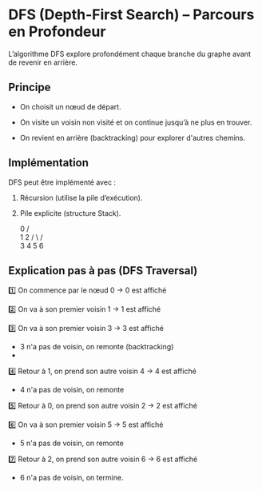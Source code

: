 # DFS (Depth-First Search) – Parcours en Profondeur
L’algorithme DFS explore profondément chaque branche du graphe avant de revenir en arrière.


## Principe
- On choisit un nœud de départ.

- On visite un voisin non visité et on continue jusqu’à ne plus en trouver.

- On revient en arrière (backtracking) pour explorer d'autres chemins.

## Implémentation

DFS peut être implémenté avec :

1. Récursion (utilise la pile d’exécution).

2. Pile explicite (structure Stack).

   0
   /  \
   1   2
   / \  /  \
   3 4 5   6

## Explication pas à pas (DFS Traversal)

1️⃣ On commence par le nœud 0 → 0 est affiché

2️⃣ On va à son premier voisin 1 → 1 est affiché

3️⃣ On va à son premier voisin 3 → 3 est affiché

- 3 n'a pas de voisin, on remonte (backtracking)
- 
4️⃣ Retour à 1, on prend son autre voisin 4 → 4 est affiché

- 4 n'a pas de voisin, on remonte

5️⃣ Retour à 0, on prend son autre voisin 2 → 2 est affiché

6️⃣ On va à son premier voisin 5 → 5 est affiché

- 5 n'a pas de voisin, on remonte

7️⃣ Retour à 2, on prend son autre voisin 6 → 6 est affiché

- 6 n'a pas de voisin, on termine.